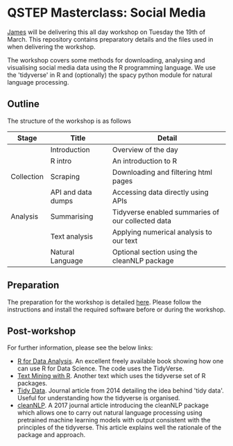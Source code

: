 # QSTEP Masterclass: Social Media

[James](https://www.warwick.ac.uk/jamestripp) will be delivering this all day workshop on Tuesday the 19th of March. This repository contains preparatory details and the files used in when delivering the workshop.

The workshop covers some methods for downloading, analysing and visualising social media data using the R programming language. We use the 'tidyverse' in R and (optionally) the spacy python module for natural language processing.

## Outline

The structure of the workshop is as follows

| **Stage**     | **Title**          | **Detail**                                               |
|---------------|--------------------|----------------------------------------------------------|
|               | Introduction       | Overview of the day                                      |
|               | R intro            | An introduction to R                                     |
| Collection    | Scraping           | Downloading and filtering html pages                     |
|               | API and data dumps | Accessing data directly using APIs                       |
| Analysis      | Summarising        | Tidyverse enabled summaries of our collected data        |
|               | Text analysis      | Applying numerical analysis to our text                  |
|               | Natural Language   | Optional section using the cleanNLP package              |

## Preparation

The preparation for the workshop is detailed [here](preparation/). Please follow the instructions and install the required software before or during the workshop.

## Post-workshop

For further information, please see the below links:

- [R for Data Analysis](https://r4ds.had.co.nz/index.html). An excellent freely available book showing how one can use R for Data Science. The code uses the TidyVerse.
- [Text Mining with R](https://www.tidytextmining.com). Another text which uses the tidyverse set of R packages.
- [Tidy Data](https://www.jstatsoft.org/article/view/v059i10/v59i10.pdf). Journal article from 2014 detailing the idea behind 'tidy data'. Useful for understanding how the tidyverse is organised.
- [cleanNLP](https://arxiv.org/pdf/1703.09570). A 2017 journal article introducing the cleanNLP package which allows one to carry out natural language processing using pretrained machine learning models with output consistent with the principles of the tidyverse. This article explains well the rationale of the package and approach.
